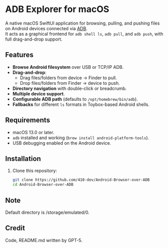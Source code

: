 # ADB Explorer for macOS

A native macOS SwiftUI application for browsing, pulling, and pushing files on Android devices connected via [ADB](https://developer.android.com/studio/command-line/adb).  
It acts as a graphical frontend for `adb shell ls`, `adb pull`, and `adb push`, with full drag-and-drop support.

## Features

- **Browse Android filesystem** over USB or TCP/IP ADB.
- **Drag-and-drop**:
  - Drag files/folders from device → Finder to pull.
  - Drop files/folders from Finder → device to push.
- **Directory navigation** with double-click or breadcrumb.
- **Multiple device support**.
- **Configurable ADB path** (defaults to `/opt/homebrew/bin/adb`).
- **Fallbacks** for different `ls` formats in Toybox-based Android shells.

## Requirements

- macOS 13.0 or later.
- `adb` installed and working (`brew install android-platform-tools`).
- USB debugging enabled on the Android device.

## Installation

1. Clone this repository:
   ```bash
   git clone https://github.com/410-dev/Android-Browser-over-ADB
   cd Android-Browser-over-ADB


## Note
Default directory is /storage/emulated/0.


## Credit
Code, README.md written by GPT-5.
